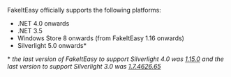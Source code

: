 FakeItEasy officially supports the following platforms:
* .NET 4.0 onwards
* .NET 3.5
* Windows Store 8 onwards (from FakeItEasy 1.16 onwards)
* Silverlight 5.0 onwards*

\* *the last version of FakeItEasy to support Silverlight 4.0 was [1.15.0](https://www.nuget.org/packages/FakeItEasy/1.15.0) and the last version to support Silverlight 3.0 was [1.7.4626.65](https://www.nuget.org/packages/FakeItEasy/1.7.4626.65)*